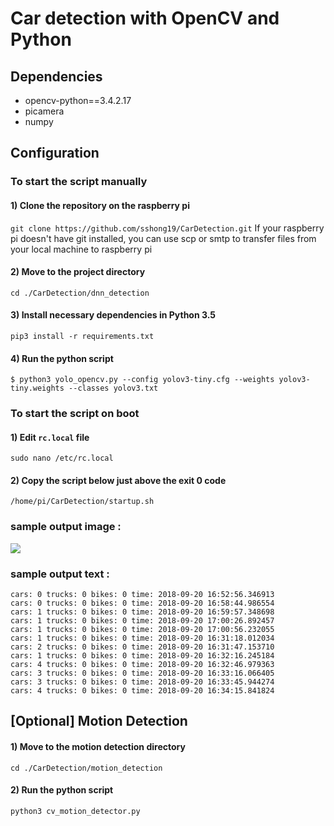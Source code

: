 # Car detection with OpenCV and Python 

 ## Dependencies
  * opencv-python==3.4.2.17
  * picamera
  * numpy
 
 ## Configuration
 ### To start the script manually
 #### 1) Clone the repository on the raspberry pi
 `git clone https://github.com/sshong19/CarDetection.git`
 If your raspberry pi doesn't have git installed, you can use scp or smtp to transfer files from your local machine to raspberry pi
 
 #### 2) Move to the project directory
 `cd ./CarDetection/dnn_detection`
 
 #### 3) Install necessary dependencies in Python 3.5
 `pip3 install -r requirements.txt `
 
 #### 4) Run the python script
 `$ python3 yolo_opencv.py --config yolov3-tiny.cfg --weights yolov3-tiny.weights --classes yolov3.txt`
 
 ### To start the script on boot
 
 #### 1) Edit `rc.local` file 
 `sudo nano /etc/rc.local`
 
 #### 2) Copy the script below just above the exit 0 code
 `/home/pi/CarDetection/startup.sh`
 
 ### sample output image :
 ![](object-detection.jpg)
 
 ### sample output text :
 ```
 cars: 0 trucks: 0 bikes: 0 time: 2018-09-20 16:52:56.346913
 cars: 0 trucks: 0 bikes: 0 time: 2018-09-20 16:58:44.986554
 cars: 1 trucks: 0 bikes: 0 time: 2018-09-20 16:59:57.348698
 cars: 1 trucks: 0 bikes: 0 time: 2018-09-20 17:00:26.892457
 cars: 1 trucks: 0 bikes: 0 time: 2018-09-20 17:00:56.232055
 cars: 1 trucks: 0 bikes: 0 time: 2018-09-20 16:31:18.012034
 cars: 2 trucks: 0 bikes: 0 time: 2018-09-20 16:31:47.153710
 cars: 1 trucks: 0 bikes: 0 time: 2018-09-20 16:32:16.245184
 cars: 4 trucks: 0 bikes: 0 time: 2018-09-20 16:32:46.979363
 cars: 3 trucks: 0 bikes: 0 time: 2018-09-20 16:33:16.066405
 cars: 3 trucks: 0 bikes: 0 time: 2018-09-20 16:33:45.944274
 cars: 4 trucks: 0 bikes: 0 time: 2018-09-20 16:34:15.841824
 ```

## [Optional] Motion Detection
#### 1) Move to the motion detection directory 
`cd ./CarDetection/motion_detection`
#### 2) Run the python script
`python3 cv_motion_detector.py`
